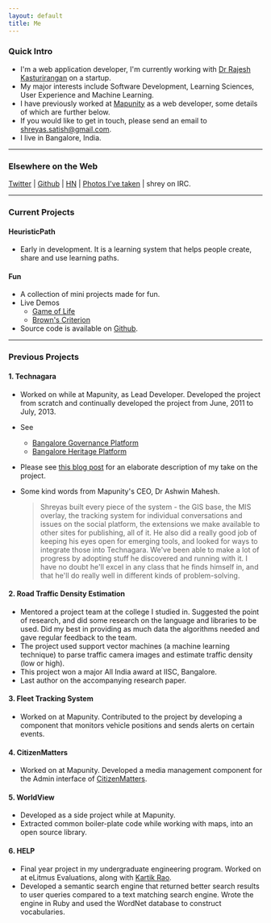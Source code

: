 ```yaml
---
layout: default
title: Me 
---
```


### Quick Intro 

* I'm a web application developer, I'm currently working with [Dr Rajesh Kasturirangan](http://rajesh.io) on a startup. 
* My major interests include Software Development, Learning Sciences, User Experience and Machine Learning.
* I have previously worked at [Mapunity](http://mapunity.in) as a web developer, some details of which are further below.
* If you would like to get in touch, please send an email to <shreyas.satish@gmail.com>.
* I live in Bangalore, India.

***

### Elsewhere on the Web

[Twitter](https://twitter.com/shreyas_satish) |
[Github](https://github.com/shreyas-satish) |
[HN](https://news.ycombinator.com/user?id=shreyas-satish) | 
[Photos I've taken](https://secure.flickr.com/photos/108054697@N06/) | 
shrey on IRC.

***

### Current Projects

#### HeuristicPath

* Early in development. It is a learning system that helps people create, share and use learning paths. 

#### Fun

* A collection of mini projects made for fun.
* Live Demos
  * [Game of Life](/demos/game_of_life)
  * [Brown's Criterion](/demos/brown)
* Source code is available on [Github](https://github.com/shreyas-satish/fun).

***

### Previous Projects

#### 1. Technagara

* Worked on while at Mapunity, as Lead Developer. Developed the project from scratch and continually developed the project from June, 2011 to July, 2013.
* See
  * [Bangalore Governance Platform](http://bcity.in)
  * [Bangalore Heritage Platform](http://bangaloreheritage.in)
* Please see [this blog post](/blog/technagara) for an elaborate description of my take on the project. 
* Some kind words from Mapunity's CEO, Dr Ashwin Mahesh.
  
  > Shreyas built every piece of the system - the GIS base, the MIS overlay, the tracking system for individual conversations and issues on the social platform, the extensions we make available to other sites for publishing, all of it. He also did a really good job of keeping his eyes open for emerging tools, and looked for ways to integrate those into Technagara. We've been able to make a lot of progress by adopting stuff he discovered and running with it. I have no doubt he'll excel in any class that he finds himself in, and that he'll do really well in different kinds of problem-solving. 

#### 2. Road Traffic Density Estimation

* Mentored a project team at the college I studied in. Suggested the point of research, and did some research on the language and libraries to be used. Did my best in providing as much data the algorithms needed and gave regular feedback to the team.
* The project used support vector machines (a machine learning technique) to parse traffic camera images and estimate traffic density (low or high). 
* This project won a major All India award at IISC, Bangalore.
* Last author on the accompanying research paper.

#### 3. Fleet Tracking System

* Worked on at Mapunity. Contributed to the project by developing a component that monitors vehicle positions and sends alerts on certain events.

#### 4. CitizenMatters

* Worked on at Mapunity. Developed a media management component for the Admin interface of [CitizenMatters](http://citizenmatters.in).

#### 5. WorldView

* Developed as a side project while at Mapunity.
* Extracted common boiler-plate code while working with maps, into an open source library.

#### 6. HELP

* Final year project in my undergraduate engineering program. Worked on at eLitmus Evaluations, along with [Kartik Rao](http://karthikrao.in).
* Developed a semantic search engine that returned better search results to user queries compared to a text matching search engine. Wrote the engine in Ruby and used the WordNet database to construct vocabularies.

